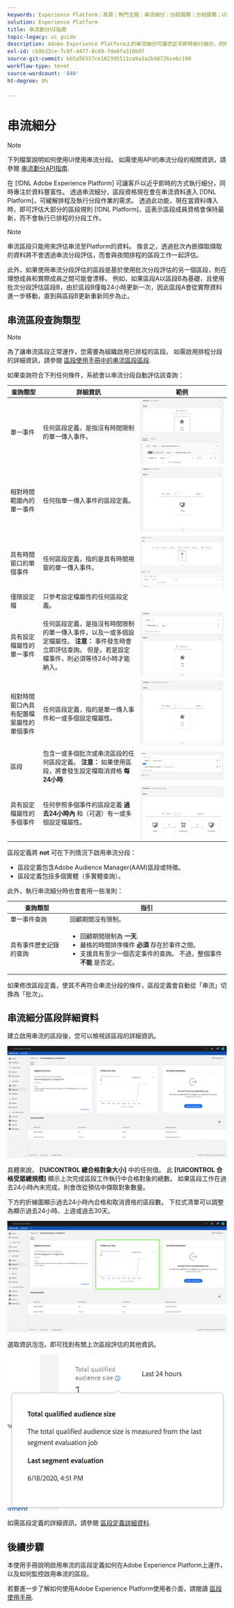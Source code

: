 ```yaml
---
keywords: Experience Platform；首頁；熱門主題；串流細分；分段服務；分段服務；UI指南；
solution: Experience Platform
title: 串流劃分UI指南
topic-legacy: ui guide
description: Adobe Experience Platform上的串流細分可讓您近乎即時執行細分，同時專注於資料的豐富性。 透過串流細分，區段資格現在會在資料進入Platform時進行，以緩解排程及執行區段工作的需求。 透過此功能，現在大部分的區段規則都可在資料傳入Platform時評估，這表示區段成員資格會保持最新，而不會執行排程的區段工作。
exl-id: cb9b32ce-7c0f-4477-8c49-7de0fa310b97
source-git-commit: bb5a56557ce162395511ca9a3a2b98726ce6c190
workflow-type: tm+mt
source-wordcount: '840'
ht-degree: 0%

---
```


# 串流細分

>[!NOTE]
>
>下列檔案說明如何使用UI使用串流分段。 如需使用API的串流分段的相關資訊，請參閱 [串流劃分API指南](../api/streaming-segmentation.md).

在 [!DNL Adobe Experience Platform] 可讓客戶以近乎即時的方式執行細分，同時專注於資料豐富性。 透過串流細分，區段資格現在會在串流資料進入 [!DNL Platform]，可緩解排程及執行分段作業的需求。 透過此功能，現在當資料傳入時，即可評估大部分的區段規則 [!DNL Platform]，這表示區段成員資格會保持最新，而不會執行已排程的分段工作。

>[!NOTE]
>
>串流區段只能用來評估串流至Platform的資料。 換言之，透過批次內嵌擷取擷取的資料將不會透過串流分段評估，而會與夜間排程的區段工作一起評估。
>
>此外，如果使用串流分段評估的區段是基於使用批次分段評估的另一個區段，則在理想成員和實際成員之間可能會漂移。 例如，如果區段A以區段B為基礎，且使用批次分段評估區段B，由於區段B僅每24小時更新一次，因此區段A會從實際資料進一步移動，直到與區段B更新重新同步為止。

## 串流區段查詢類型

>[!NOTE]
>
>為了讓串流區段正常運作，您需要為組織啟用已排程的區段。 如需啟用排程分段的詳細資訊，請參閱 [區段使用手冊中的串流區段區段](./overview.md#scheduled-segmentation).

如果查詢符合下列任何條件，系統會以串流分段自動評估該查詢：

| 查詢類型 | 詳細資訊 | 範例 |
| ---------- | ------- | ------- |
| 單一事件 | 任何區段定義，是指沒有時間限制的單一傳入事件。 | ![](../images/ui/streaming-segmentation/incoming-hit.png) |
| 相對時間範圍內的單一事件 | 任何指單一傳入事件的區段定義。 | ![](../images/ui/streaming-segmentation/relative-hit-success.png) |
| 具有時間窗口的單個事件 | 任何區段定義，指的是具有時間視窗的單一傳入事件。 | ![](../images/ui/streaming-segmentation/historic-time-window.png) |
| 僅限設定檔 | 只參考設定檔屬性的任何區段定義。 |  |
| 具有設定檔屬性的單一事件 | 任何區段定義，是指沒有時間限制的單一傳入事件，以及一或多個設定檔屬性。 **注意：** 事件發生時會立即評估查詢。 但是，若是設定檔事件，則必須等待24小時才能納入。 | ![](../images/ui/streaming-segmentation/profile-hit.png) |
| 相對時間窗口內具有配置檔案屬性的單個事件 | 任何區段定義，指的是單一傳入事件和一或多個設定檔屬性。 | ![](../images/ui/streaming-segmentation/profile-relative-success.png) |
| 區段 | 包含一或多個批次或串流區段的任何區段定義。 **注意：** 如果使用區段，將會發生設定檔取消資格 **每24小時**. | ![](../images/ui/streaming-segmentation/two-batches.png) |
| 具有設定檔屬性的多個事件 | 任何參照多個事件的區段定義 **過去24小時內** 和（可選）有一或多個設定檔屬性。 | ![](../images/ui/streaming-segmentation/event-history-success.png) |

區段定義將 **not** 可在下列情況下啟用串流分段：

- 區段定義包含Adobe Audience Manager(AAM)區段或特徵。
- 區段定義包括多個實體（多實體查詢）。

此外，執行串流細分時也會套用一些准則：

| 查詢類型 | 指引 |
| ---------- | -------- |
| 單一事件查詢 | 回顧期間沒有限制。 |
| 具有事件歷史記錄的查詢 | <ul><li>回顧期間限制為 **一天**.</li><li>嚴格的時間排序條件 **必須** 存在於事件之間。</li><li>支援具有至少一個否定事件的查詢。 不過，整個事件 **不能** 是否定。</li></ul> |

如果修改區段定義，使其不再符合串流分段的條件，區段定義會自動從「串流」切換為「批次」。

## 串流細分區段詳細資料

建立啟用串流的區段後，您可以檢視該區段的詳細資訊。

![](../images/ui/streaming-segmentation/monitoring-streaming-segment.png)

具體來說， **[!UICONTROL 總合格對象大小]** 中的任何值。 此 **[!UICONTROL 合格受眾總規模]** 顯示上次完成區段工作執行中合格對象的總數。 如果區段工作在過去24小時內未完成，則會改從預估中擷取對象數量。

下方的折線圖顯示過去24小時內合格和取消資格的區段數。 下拉式清單可以調整為顯示過去24小時、上週或過去30天。

![](../images/ui/streaming-segmentation/monitoring-streaming-segment-graph.png)

選取資訊泡泡，即可找到有關上次區段評估的其他資訊。

![](../images/ui/streaming-segmentation/info-bubble.png)

如需區段定義的詳細資訊，請參閱 [區段定義詳細資料](#segment-details).

## 後續步驟

本使用手冊說明啟用串流的區段定義如何在Adobe Experience Platform上運作，以及如何監控啟用串流的區段。

若要進一步了解如何使用Adobe Experience Platform使用者介面，請閱讀 [區段使用手冊](./overview.md).
